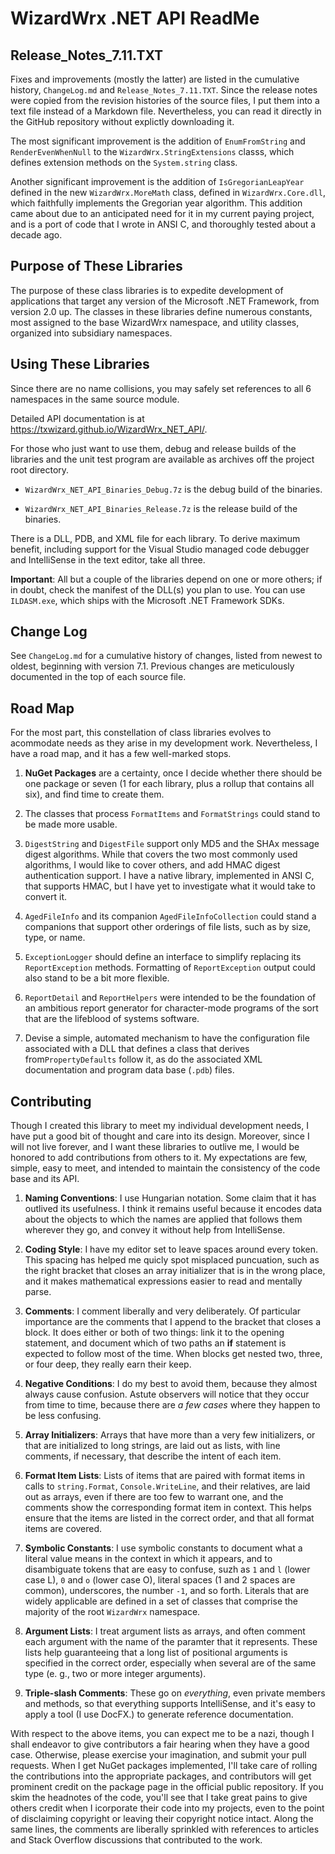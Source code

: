 # WizardWrx .NET API ReadMe

## Release_Notes_7.11.TXT

Fixes and improvements (mostly the latter) are listed in the cumulative history,
`ChangeLog.md` and `Release_Notes_7.11.TXT`. Since the release notes were copied
from the revision histories of the source files, I put them into a text file
instead of a Markdown file. Nevertheless, you can read it directly in the GitHub
repository without explictly downloading it.

The most significant improvement is the addition of `EnumFromString` and
`RenderEvenWhenNull` to the `WizardWrx.StringExtensions` classs, which defines
extension methods on the `System.string` class.

Another significant improvement is the addition of `IsGregorianLeapYear` defined
in the new `WizardWrx.MoreMath` class, defined in `WizardWrx.Core.dll`, which
faithfully implements the Gregorian year algorithm. This addition came about due
to an anticipated need for it in my current paying project, and is a port of code
that I wrote in ANSI C, and thoroughly tested about a decade ago.

## Purpose of These Libraries

The purpose of these class libraries is to expedite development of applications
that target any version of the Microsoft .NET Framework, from version 2.0 up.
The classes in these libraries define numerous constants, most assigned to the
base WizardWrx namespace, and utility classes, organized into subsidiary
namespaces.

## Using These Libraries

Since there are no name collisions, you may safely set references to all 6
namespaces in the same source module.

Detailed API documentation is at <https://txwizard.github.io/WizardWrx_NET_API/>.

For those who just want to use them, debug and release builds of the libraries
and the unit test program are available as archives off the project root
directory.

*	`WizardWrx_NET_API_Binaries_Debug.7z` is the debug build of the binaries.

*	`WizardWrx_NET_API_Binaries_Release.7z` is the release build of the binaries.

There is a DLL, PDB, and XML file for each library. To derive maximum benefit,
including support for the Visual Studio managed code debugger and IntelliSense
in the text editor, take all three.

__Important__: All but a couple of the libraries depend on one or more others;
if in doubt, check the manifest of the DLL(s) you plan to use. You can use
`ILDASM.exe`, which ships with the Microsoft .NET Framework SDKs.

## Change Log

See `ChangeLog.md` for a cumulative history of changes, listed from newest to
oldest, beginning with version 7.1. Previous changes are meticulously documented
in the top of each source file.

## Road Map

For the most part, this constellation of class libraries evolves to acommodate
needs as they arise in my development work. Nevertheless, I have a road map, and
it has a few well-marked stops.

1.	__NuGet Packages__ are a certainty, once I decide whether there should be
one package or seven (1 for each library, plus a rollup that contains all six),
and find time to create them.

2.	The classes that process `FormatItems` and `FormatStrings` could stand
to be made more usable.

3.	`DigestString` and `DigestFile` support only MD5 and the SHAx message
digest algorithms. While that covers the two most commonly used algorithms, I
would like to cover others, and add HMAC digest authentication support. I have a
native library, implemented in ANSI C, that supports HMAC, but I have yet to
investigate what it would take to convert it.

4.	`AgedFileInfo` and its companion `AgedFileInfoCollection` could stand a
companions that support other orderings of file lists, such as by size, type, or
name.

5.	`ExceptionLogger` should define an interface to simplify replacing its
`ReportException` methods. Formatting of `ReportException` output could also
stand to be a bit more flexible.

6.	`ReportDetail` and `ReportHelpers` were intended to be the foundation of
an ambitious report generator for character-mode programs of the sort that are
the lifeblood of systems software.

7.	Devise a simple, automated mechanism to have the configuration file
associated with a DLL that defines a class that derives from`PropertyDefaults`
follow it, as do the associated XML documentation and program data base (`.pdb`)
files.

## Contributing

Though I created this library to meet my individual development needs, I have
put a good bit of thought and care into its design. Moreover, since I will not
live forever, and I want these libraries to outlive me, I would be honored to
add contributions from others to it. My expectations are few, simple, easy to
meet, and intended to maintain the consistency of the code base and its API.

1.	__Naming Conventions__: I use Hungarian notation. Some claim that it has
outlived its usefulness. I think it remains useful because it encodes data
about the objects to which the names are applied that follows them wherever they
go, and convey it without help from IntelliSense.

2.	__Coding Style__: I have my editor set to leave spaces around every token.
This spacing has helped me quicly spot misplaced puncuation, such as the right
bracket that closes an array initializer that is in the wrong place, and it
makes mathematical expressions easier to read and mentally parse.

3.	__Comments__: I comment liberally and very deliberately. Of particular
importance are the comments that I append to the bracket that closes a block. It
does either or both of two things: link it to the opening statement, and
document which of two paths an __if__ statement is expected to follow most of
the time. When blocks get nested two, three, or four deep, they really earn
their keep.

4.	__Negative Conditions__: I do my best to avoid them, because they almost
always cause confusion. Astute observers will notice that they occur from time
to time, because there are _a few cases_ where they happen to be less confusing.

5.	__Array Initializers__: Arrays that have more than a very few initializers,
or that are initialized to long strings, are laid out as lists, with line
comments, if necessary, that describe the intent of each item.

6.	__Format Item Lists__: Lists of items that are paired with format items in
calls to `string.Format`, `Console.WriteLine`, and their relatives, are laid out
as arrays, even if there are too few to warrant one, and the comments show the
corresponding format item in context. This helps ensure that the items are
listed in the correct order, and that all format items are covered.

7.	__Symbolic Constants__: I use symbolic constants to document what a literal
value means in the context in which it appears, and to disambiguate tokens that
are easy to confuse, suzh as `1` and `l` (lower case L), `0` and `o` (lower case O),
literal spaces (1 and 2 spaces are common), underscores, the number `-1`, and so
forth. Literals that are widely applicable are defined in a set of classes that
comprise the majority of the root `WizardWrx` namespace.

8.	__Argument Lists__: I treat argument lists as arrays, and often comment each
argument with the name of the paramter that it represents. These lists help
guaranteeing that a long list of positional arguments is specified in the
correct order, especially when several are of the same type (e. g., two or more
integer arguments).

9.	__Triple-slash Comments__: These go on _everything_, even private members and
methods, so that everything supports IntelliSense, and it's easy to apply a tool
(I use DocFX.) to generate reference documentation.

With respect to the above items, you can expect me to be a nazi, though I shall
endeavor to give contributors a fair hearing when they have a good case.
Otherwise, please exercise your imagination, and submit your pull requests. When
I get NuGet packages implemented, I'll take care of rolling the contributions
into the appropriate packages, and contributors will get prominent credit on the
package page in the official public repository. If you skim the headnotes of the
code, you'll see that I take great pains to give others credit when I icorporate
their code into my projects, even to the point of disclaiming copyright or
leaving their copyright notice intact. Along the same lines, the comments are
liberally sprinkled with references to articles and Stack Overflow discussions
that contributed to the work.